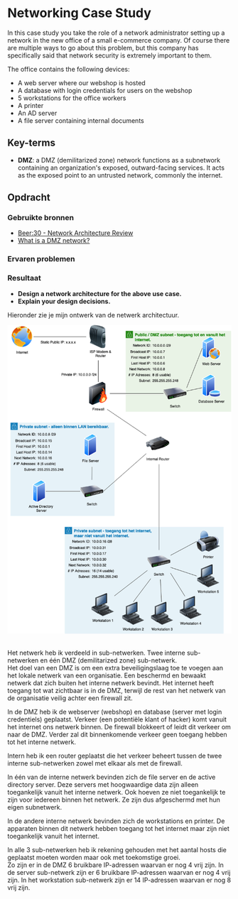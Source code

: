 # Networking Case Study
In this case study you take the role of a network administrator setting up a network in the new office of a small e-commerce company. Of course there are multiple ways to go about this problem, but this company has specifically said that network security is extremely important to them.

The office contains the following devices:
- A web server where our webshop is hosted
- A database with login credentials for users on the webshop
- 5 workstations for the office workers
- A printer
- An AD server
- A file server containing internal documents

## Key-terms
- **DMZ**: a DMZ (demilitarized zone) network functions as a subnetwork containing an organization's exposed, outward-facing services. It acts as the exposed point to an untrusted network, commonly the internet.
## Opdracht
### Gebruikte bronnen
- [Beer:30 - Network Architecture Review](https://www.youtube.com/watch?v=oopkClg1kxM)
- [What is a DMZ network?](https://www.barracuda.com/support/glossary/dmz-network)

### Ervaren problemen

### Resultaat
- **Design a network architecture for the above use case.**
- **Explain your design decisions.**

Hieronder zie je mijn ontwerk van de netwerk architectuur.

![netwerkarchitectuur](/02_Networking/images/07_networking-case-study1-1.png)<br><br>

Het netwerk heb ik verdeeld in sub-netwerken. Twee interne sub-netwerken en één DMZ (demilitarized zone) sub-netwerk.  
Het doel van een DMZ is om een ​​extra beveiligingslaag toe te voegen aan het lokale netwerk van een organisatie. Een beschermd en bewaakt netwerk dat zich buiten het interne netwerk bevindt. Het internet heeft toegang tot wat zichtbaar is in de DMZ, terwijl de rest van het netwerk van de organisatie veilig achter een firewall zit.

In de DMZ heb ik de webserver (webshop) en database (server met login credentiels) geplaatst. Verkeer (een potentiële klant of hacker) komt vanuit het internet ons netwerk binnen. De firewall blokkeert of leidt dit verkeer om naar de DMZ. Verder zal dit binnenkomende verkeer geen toegang hebben tot het interne netwerk.

Intern heb ik een router geplaatst die het verkeer beheert tussen de twee interne sub-netwerken zowel met elkaar als met de firewall.

In één van de interne netwerk bevinden zich de file server en de active directory server. Deze servers met hoogwaardige data zijn alleen toegankelijk vanuit het interne netwerk. Ook hoeven ze niet toegankelijk te zijn voor iedereen binnen het netwerk. Ze zijn dus afgeschermd met hun eigen subnetwerk.

In de andere interne netwerk bevinden zich de workstations en printer. De apparaten binnen dit netwerk hebben toegang tot het internet maar zijn niet toegankelijk vanuit het internet.

In alle 3 sub-netwerken heb ik rekening gehouden met het aantal hosts die geplaatst moeten worden maar ook met toekomstige groei.  
Zo zijn er in de DMZ 6 bruikbare IP-adressen waarvan er nog 4 vrij zijn.
In de server sub-netwerk zijn er 6 bruikbare IP-adressen waarvan er nog 4 vrij zijn.
In het workstation sub-netwerk zijn er 14 IP-adressen waarvan er nog 8 vrij zijn.
